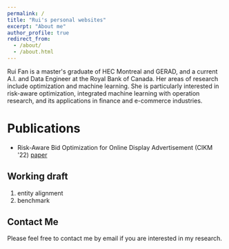 ```yaml
---
permalink: /
title: "Rui's personal websites"
excerpt: "About me"
author_profile: true
redirect_from: 
  - /about/
  - /about.html
---
```


Rui Fan is a master's graduate of HEC Montreal and GERAD, and a current A.I. and Data Engineer at the Royal Bank of Canada. Her areas of research include optimization and machine learning. She is particularly interested in risk-aware optimization, integrated machine learning with operation research, and its applications in finance and e-commerce industries.

Publications
======
* Risk-Aware Bid Optimization for Online Display Advertisement (CIKM '22) [paper](https://dl.acm.org/doi/10.1145/3511808.3557436)

Working draft
------
1. entity alignment
1. benchmark

Contact Me
------
Please feel free to contact me by email if you are interested in my research. 
